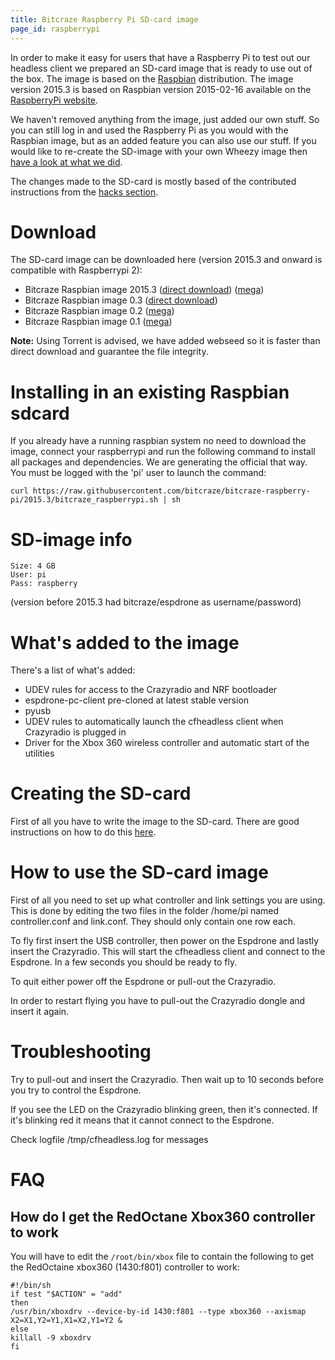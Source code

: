 ```yaml
---
title: Bitcraze Raspberry Pi SD-card image
page_id: raspberrypi 
---
```





In order to make it easy for users that have a Raspberry Pi to test out
our headless client we prepared an SD-card image that is ready to use
out of the box. The image is based on the
[Raspbian](http://www.raspbian.org/) distribution. The image version
2015.3 is based on Raspbian version 2015-02-16 available on the
[RaspberryPi website](http://www.raspberrypi.org/downloads/).

We haven\'t removed anything from the image, just added our own stuff.
So you can still log in and used the Raspberry Pi as you would with the
Raspbian image, but as an added feature you can also use our stuff. If
you would like to re-create the SD-image with your own Wheezy image then
[have a look at what we did](https://wiki.bitcraze.io/projects:espdrone:pc_utils:raspberrypi).

The changes made to the SD-card is mostly based of the contributed
instructions from the [hacks section](https://wiki.bitcraze.io/misc:hacks:rasberrypi).

Download
========

The SD-card image can be downloaded here (version 2015.3 and onward is
compatible with Raspberrypi 2):

-   Bitcraze Raspbian image 2015.3
    ([direct download](http://files.bitcraze.se/dl/cfpi-2015.3.7z))
    ([mega](https://mega.co.nz/#!uQYSFIDJ!6PwIwxM315B99ejveo_6zlTVWk_oYkMOW0fKQLQ74A0))
-   Bitcraze Raspbian image 0.3
    ([direct download](http://files.bitcraze.se/dl/cfpi-0_3.7z))
-   Bitcraze Raspbian image 0.2
    ([mega](https://mega.co.nz/#!fVoTBIAQ!Akk80haC--oZjklJxCzCaS_nnlg8xVQhUcczPviaawA))
-   Bitcraze Raspbian image 0.1
    ([mega](https://mega.co.nz/#!HJpH2KDJ!bY-EdGtyxIRzOUu6xNVWnid_cco5wS-IQ6ELfc5Y1Q8))

**Note:** Using Torrent is advised, we have
added webseed so it is faster than direct download and guarantee the
file integrity.

Installing in an existing Raspbian sdcard
=========================================

If you already have a running raspbian system no need to download the
image, connect your raspberrypi and run the following command to install
all packages and dependencies. We are generating the official that way.
You must be logged with the \'pi\' user to launch the command:

    curl https://raw.githubusercontent.com/bitcraze/bitcraze-raspberry-pi/2015.3/bitcraze_raspberrypi.sh | sh

SD-image info
=============

    Size: 4 GB
    User: pi
    Pass: raspberry

(version before 2015.3 had bitcraze/espdrone as username/password)

What\'s added to the image
==========================

There\'s a list of what\'s added:

-   UDEV rules for access to the Crazyradio and NRF bootloader
-   espdrone-pc-client pre-cloned at latest stable version
-   pyusb
-   UDEV rules to automatically launch the cfheadless client when
    Crazyradio is plugged in
-   Driver for the Xbox 360 wireless controller and automatic start of
    the utilities

Creating the SD-card
====================

First of all you have to write the image to the SD-card. There are good
instructions on how to do this
[here](http://elinux.org/RPi_Easy_SD_Card_Setup#Create_your_own).

How to use the SD-card image
============================

First of all you need to set up what controller and link settings you
are using. This is done by editing the two files in the folder /home/pi
named controller.conf and link.conf. They should only contain one row
each.

To fly first insert the USB controller, then power on the Espdrone and
lastly insert the Crazyradio. This will start the cfheadless client and
connect to the Espdrone. In a few seconds you should be ready to fly.

To quit either power off the Espdrone or pull-out the Crazyradio.

In order to restart flying you have to pull-out the Crazyradio dongle
and insert it again.

Troubleshooting
===============

Try to pull-out and insert the Crazyradio. Then wait up to 10 seconds
before you try to control the Espdrone.

If you see the LED on the Crazyradio blinking green, then it\'s
connected. If it\'s blinking red it means that it cannot connect to the
Espdrone.

Check logfile /tmp/cfheadless.log for messages

FAQ
===

How do I get the RedOctane Xbox360 controller to work
-----------------------------------------------------

You will have to edit the `/root/bin/xbox` file to contain the following
to get the RedOctaine xbox360 (1430:f801) controller to work:

    #!/bin/sh
    if test "$ACTION" = "add"
    then
    /usr/bin/xboxdrv --device-by-id 1430:f801 --type xbox360 --axismap X2=X1,Y2=Y1,X1=X2,Y1=Y2 &
    else
    killall -9 xboxdrv
    fi
